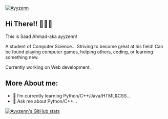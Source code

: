 [![Ayyzenn](./img/ok.png)](https://ayyzenn.dev)



## Hi There!! 🙋🏻‍♂️
This is Saad Ahmad-aka ayyzenn! 

A student of Computer Science… Striving to become great at his field! Can be found playing computer games, helping others, coding, or learning something new.

Currently working on Web development.

## More About me:
- 🌱 I’m currently learning Python/C++/Java/HTML&CSS...
- 💬 Ask me about Python/C++...



[![Ayyzenn's GitHub stats](https://github-readme-stats.vercel.app/api?username=ayyzenn&show_icons=true&theme=radical)](https://github.com/anuraghazra/github-readme-stats)

